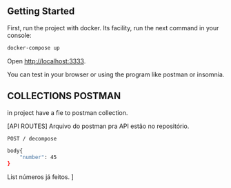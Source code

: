
## Getting Started

First, run the project with docker. Its facility, run the next command in your console:

```bash
docker-compose up
```

Open [http://localhost:3333](http://localhost:3333).

You can test in your browser or using the program like postman or insomnia.

## COLLECTIONS POSTMAN
in project have a fie to postman collection.

[API ROUTES]
Arquivo do postman pra API estão no repositório.
```bash
POST / decompose

body{
    "number": 45
}
```

List números já feitos.
]
```bash
```